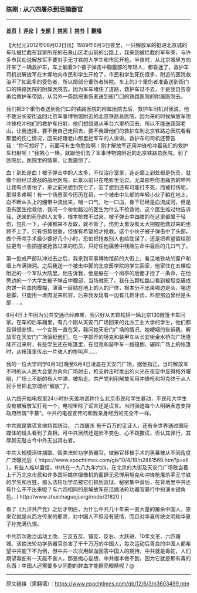 ### 陈刚 : 从六四屠杀到活摘器官

---

#### [首页](../../../..?n3603499) &nbsp;|&nbsp; [评论](../../../../../epoch-comment?n3603499) &nbsp;|&nbsp; [专题](../../../../../epoch-special?n3603499) &nbsp;|&nbsp; [禁闻](../../../../../epoch-news?n3603499) &nbsp;|&nbsp; [禁书](../../../../../books?n3603499) &nbsp;|&nbsp; [翻墙](https://github.com/gfw-breaker/nogfw/blob/master/README.md?n3603499)


<div class="post_content" id="artbody" itemprop="articleBody">
 <!-- article content begin -->
 <p>
  【大纪元2012年06月03日讯】1989年6月3日夜里，一只解放军的挺进北京城的车队被拦截在我家所在的石景山区老山前的公路上，我来到被拦截的军车旁，与许多市民劝说解放军不要对手无寸铁的大学生和市民开枪。半夜时，从北京城里方向开来了一辆救护车，车上躺着3个被子弹击中胸腹部的年轻人，都昏迷了，救护车司机说解放军在木墀地向市民和学生开枪了，市民和学生死伤很多，附近的医院救治不了如此多的受伤者，所以把部分重伤者转院。车上的3个重伤者准备送到衙门口的铁路医院的附属医院去。因为军车堵住了道路，救护车过不去，于是我自告奋勇给救护车带路，从另外一条路把重伤者送到衙门口的铁路医院的附属医院去。
 </p>
 <p>
  我们把3个重伤者送到衙门口的铁路医院的附属医院去后，救护车司机对我说，他不敢沿长安街返回北京军事博物馆附近的北京铁路总医院，因为来的时候解放军用冲锋枪冲他们的救护车扫射，他们想绕道从丰台六里桥回去，所以不能送我回老山，让我选择，要不我自己走回去，要不我跟他们的救护车到北京铁路总医院看看那里的伤亡情况，回来好跟老山那里拦军车的人讲讲。救护车的司机还警告我：“你可想好了，前面可有生命危险啊！刚才解放军还用冲锋枪冲着我们的救护车扫射呢！”我把心一横，就跟他们去了军事博物馆附近的北京铁路总医院。到了医院后，医院里的情景，让我震惊了。
 </p>
 <p>
  血！到处是血！被子弹击中的人太多，不仅治疗室里，连走廊上到处都是伤员，就像个刚经过激战的战地医院，此景以前只在电影里见过。尤其那些伤患痛苦的呻吟让我有点害怕了，来之前光想到死亡了，忘了想到还有可能打不死，而被打伤呢，那得多疼啊！有一个场景至今历历在目，一个被击中头部的年轻小伙子躺在地上，血不断从头上的绷带中流出来，喘一口气，吐一口血，身下已经是血流成河，但是没有医生抢救他，我问一个匆匆路过的医生为什么不抢救他，这个医生难过地告诉我，送来的死伤的人太多，根本抢救不过来，被子弹击中四肢的在这里都属于轻伤，包扎一下，子弹都来不及取，就不管了，伤势太重没有太大把握抢救过来的也顾不上了，只有伤势很重，但很有希望的才抢救。这个小伙子被子弹击中了头部，做个开颅手术最少要好几个小时，恐怕把抢救别人也给耽误了，还是把希望留给那些更有一些把握被抢救过来的伤员，只好任他痛苦中残喘生命中最后的几口气了。
 </p>
 <p>
  第一批戒严部队冲过去之后，我来到军事博物馆前的大街上，看见地铁站的窗户和墙上布满弹洞。之后我送一个被击中脚的北京医学院的学生回家，他家住在五棵松附近的一个军队大院里。他告诉我，他是躲在一个岗亭的后面才捡了一条命，在他旁边的一个大学生被子弹击中腰部，当场就死了。我在五颗松路口看到被坦克碾成肉饼一片血肉模糊，薄薄一层贴在地上的人的尸体，根本分不出来哪边是头，哪边是脚，只能用一堆肉泥来形容，后来我发现有一边有几颗牙齿，料想那边曾经是头部……。
 </p>
 <p>
  6月4日上午因为公共交通已经瘫痪，我只好从五颗松搭一辆北京130敞篷卡车回家。在车的后车厢里，有几个刚从天安门广场回来的北方工业大学的学生，他们都显得很悲愤，一个女孩一直在哭，我问她天安门广场的情况，她哽咽的告诉我，解放军在天安门广场驱赶他们，在一字排开的坦克和装甲车从长安街金水桥向广场隆隆开过来时，有些学生还在帐篷里，在坦克和装甲车一路撞倒、碾碎广场上的帐篷时，从帐篷里传出一片骇人的惨叫声……
 </p>
 <p>
  我的一位大学同学6月3日晚至6月4日凌晨在天安门广场，据他指正，当时解放军不时的从人民大会堂方向向广场射击，枪支射击时发出的火光在夜空中显得格外耀眼，广场上不断的有人中弹，被抬走。共产党利用解放军用冲锋枪和坦克终于从人民手里把北京城给“解放”了。
 </p>
 <p>
  从六四开始电视里24小时扑天盖地谎称什么北京市民和学生暴动，平民和大学生没有被解放军打死一个，电视里除了谎言还是谎言。当时强迫每个人明确表态支持政府所谓“平暴”。中共的电视宣传的和我亲身经历的完全不一样。
 </p>
 <p>
  中共就是靠谎言维持其统治，
  <ok href="https://www.epochtimes.com/gb/tag/%E5%85%AD%E5%9B%9B%E5%B1%A0%E6%9D%80.html">
   六四屠杀
  </ok>
  有千百万的见证人，还有全世界通过国际媒体的镜头看到了真相，可中共居然还是脸不变色、心不跳撒谎，否认其罪行，其厚颜无耻古今中外无出其右者。
 </p>
 <p>
  中共大规模活体摘取、贩卖法轮功学员器官，做器官移植手术的黑幕被从不同角度广泛曝光后（
  <ok href="https://www.epochtimes.com/gb/10/4/19/n2881569.htm?p=all" target="_blank">
   https://www.epochtimes.com/gb/10/4/19/n2881569.htm?p=all
  </ok>
  ），有些人难以置信，中共在一九八九年六四，在北京的大街及天安门广场敢当着上千万北京市民和许多国际媒体摄像机的面肆无忌惮用坦克和冲锋枪屠杀手无寸铁的学生和百姓，那么法轮功学员被它们抓到监狱、秘密集中营后，在背地里中共还有什么干不出来呢？与六四相同的是解放军在活摘法轮功器官暴行中扮演关键角色。(
  <ok href="http://www.zhuichaguoji.org/node/21820" target="_blank">
   http://www.zhuichaguoji.org/node/21820
  </ok>
  )
 </p>
 <p>
  看了《九评共产党》之后才明白，为什么中共几十年来一直大量的屠杀中国人，原来它就是从西方传来的邪灵，对中国人不但没有感情，而且对华夏传统文明和华夏子孙充满仇恨。
 </p>
 <p>
  中共历次政治运动土改、三反五反、镇反、反右、大跃进、10年文革、六四屠城、活摘法轮功学员器官杀害了千千万万的中国人，每次运动后善良的中国人都希望中共能下不为例，但中共一次次用鲜血回答中国人的期待。中共就是毒蛇，人们期望毒蛇有一天能不害人，那是痴心妄想，中共根本做不到，因为它就是那有毒的东西！中国人还需要多少同胞的鲜血才能擦亮眼睛呢？@
 </p>
 <!-- article content end -->
 <div id="below_article_ad">
 </div>
</div>


---

原文链接（需翻墙）：https://www.epochtimes.com/gb/12/6/3/n3603499.htm